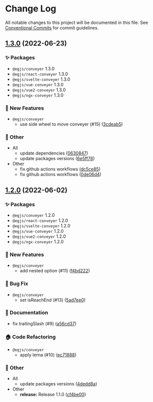 # Change Log

All notable changes to this project will be documented in this file.
See [Conventional Commits](https://conventionalcommits.org) for commit guidelines.

## [1.3.0](https://github.com/naver/egjs-conveyer/compare/1.2.0...1.3.0) (2022-06-23)
### :sparkles: Packages
* `@egjs/conveyer` 1.3.0
* `@egjs/react-conveyer` 1.3.0
* `@egjs/svelte-conveyer` 1.3.0
* `@egjs/vue-conveyer` 1.3.0
* `@egjs/vue2-conveyer` 1.3.0
* `@egjs/ngx-conveyer` 1.3.0


### :rocket: New Features

* `@egjs/conveyer`
    * use side wheel to move conveyer (#15) ([3cdeab5](https://github.com/naver/egjs-conveyer/commit/3cdeab57a53cae679972696f034b325f7dd3c32c))


### :mega: Other

* All
    * update dependencies ([0630847](https://github.com/naver/egjs-conveyer/commit/06308477eda17a04c7bcef99543b36bb6ac969a3))
    * update packages versions ([6e5ff78](https://github.com/naver/egjs-conveyer/commit/6e5ff787f1d1f90305261b4cf30ebb408bb0543c))
* Other
    * fix github actions workflows ([dc5ce85](https://github.com/naver/egjs-conveyer/commit/dc5ce85827e8f717d9c4d470064aa6dcd2aa0c6c))
    * fix github actions workflows ([0de06d4](https://github.com/naver/egjs-conveyer/commit/0de06d4d407f62384cef498f2bb6dc8bf30f344e))



## [1.2.0](https://github.com/naver/egjs-conveyer/compare/1.1.0...1.2.0) (2022-06-02)
### :sparkles: Packages
* `@egjs/conveyer` 1.2.0
* `@egjs/react-conveyer` 1.2.0
* `@egjs/svelte-conveyer` 1.2.0
* `@egjs/vue-conveyer` 1.2.0
* `@egjs/vue2-conveyer` 1.2.0
* `@egjs/ngx-conveyer` 1.2.0


### :rocket: New Features

* `@egjs/conveyer`
    * add nested option (#11) ([f4bd222](https://github.com/naver/egjs-conveyer/commit/f4bd2221d0d3dd1432ce9e9e2ed0874ce0783061))


### :bug: Bug Fix

* `@egjs/conveyer`
    * set isReachEnd (#13) ([5ad7ee0](https://github.com/naver/egjs-conveyer/commit/5ad7ee07e32c9ca1f4765ebc2d62a2b2e5a19c94))


### :memo: Documentation

* fix trailingSlash (#9) ([a56cd37](https://github.com/naver/egjs-conveyer/commit/a56cd3748eb3a2857ab3d6178d852c500bb61173))


### :house: Code Refactoring

* `@egjs/conveyer`
    * apply lerna (#10) ([ec71888](https://github.com/naver/egjs-conveyer/commit/ec7188889b9de84a8333b7365920ef6d9f6d635a))


### :mega: Other

* All
    * update packages versions ([4dedd8a](https://github.com/naver/egjs-conveyer/commit/4dedd8afdc77d40220e209c1516a0f6cbe0a2e3a))
* Other
    * **release:** Release 1.1.0 ([cf4be00](https://github.com/naver/egjs-conveyer/commit/cf4be00e5a46c58d78b29d9b3f20644f5a1ec42d))
